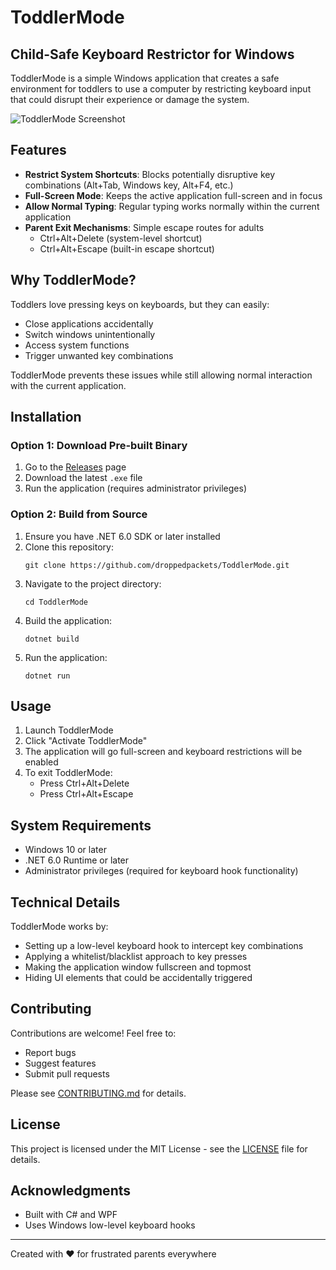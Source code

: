 # ToddlerMode

## Child-Safe Keyboard Restrictor for Windows

ToddlerMode is a simple Windows application that creates a safe environment for toddlers to use a computer by restricting keyboard input that could disrupt their experience or damage the system.

![ToddlerMode Screenshot](App/ToddlerModeIcon.ico)

## Features

- **Restrict System Shortcuts**: Blocks potentially disruptive key combinations (Alt+Tab, Windows key, Alt+F4, etc.)
- **Full-Screen Mode**: Keeps the active application full-screen and in focus
- **Allow Normal Typing**: Regular typing works normally within the current application
- **Parent Exit Mechanisms**: Simple escape routes for adults
  - Ctrl+Alt+Delete (system-level shortcut)
  - Ctrl+Alt+Escape (built-in escape shortcut)

## Why ToddlerMode?

Toddlers love pressing keys on keyboards, but they can easily:

- Close applications accidentally
- Switch windows unintentionally
- Access system functions
- Trigger unwanted key combinations

ToddlerMode prevents these issues while still allowing normal interaction with the current application.

## Installation

### Option 1: Download Pre-built Binary

1. Go to the [Releases](https://github.com/droppedpackets/ToddlerMode/releases) page
2. Download the latest `.exe` file
3. Run the application (requires administrator privileges)

### Option 2: Build from Source

1. Ensure you have .NET 6.0 SDK or later installed
2. Clone this repository:
   ```
   git clone https://github.com/droppedpackets/ToddlerMode.git
   ```
3. Navigate to the project directory:
   ```
   cd ToddlerMode
   ```
4. Build the application:
   ```
   dotnet build
   ```
5. Run the application:
   ```
   dotnet run
   ```

## Usage

1. Launch ToddlerMode
2. Click "Activate ToddlerMode"
3. The application will go full-screen and keyboard restrictions will be enabled
4. To exit ToddlerMode:
   - Press Ctrl+Alt+Delete
   - Press Ctrl+Alt+Escape

## System Requirements

- Windows 10 or later
- .NET 6.0 Runtime or later
- Administrator privileges (required for keyboard hook functionality)

## Technical Details

ToddlerMode works by:

- Setting up a low-level keyboard hook to intercept key combinations
- Applying a whitelist/blacklist approach to key presses
- Making the application window fullscreen and topmost
- Hiding UI elements that could be accidentally triggered

## Contributing

Contributions are welcome! Feel free to:

- Report bugs
- Suggest features
- Submit pull requests

Please see [CONTRIBUTING.md](CONTRIBUTING.md) for details.

## License

This project is licensed under the MIT License - see the [LICENSE](LICENSE) file for details.

## Acknowledgments

- Built with C# and WPF
- Uses Windows low-level keyboard hooks

---

Created with ❤️ for frustrated parents everywhere
